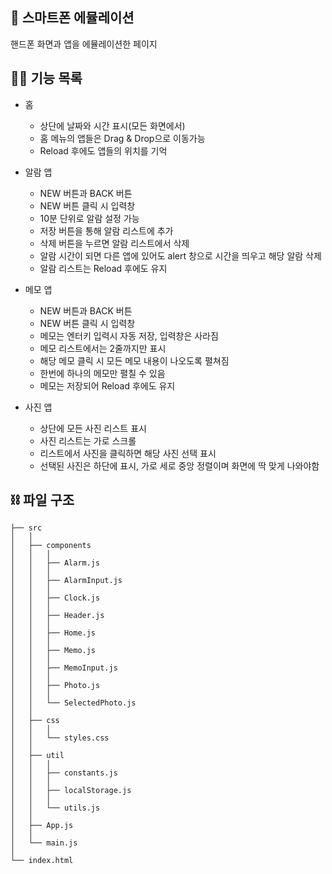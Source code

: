 ## 📱 스마트폰 에뮬레이션

핸드폰 화면과 앱을 에뮬레이션한 페이지

## 🧑‍💻 기능 목록

- 홈
  - 상단에 날짜와 시간 표시(모든 화면에서)
  - 홈 메뉴의 앱들은 Drag & Drop으로 이동가능
  - Reload 후에도 앱들의 위치를 기억

- 알람 앱
  - NEW 버튼과 BACK 버튼
  - NEW 버튼 클릭 시 입력창
  - 10분 단위로 알람 설정 가능
  - 저장 버튼을 통해 알람 리스트에 추가
  - 삭제 버튼을 누르면 알람 리스트에서 삭제
  - 알람 시간이 되면 다른 앱에 있어도 alert 창으로 시간을 띄우고 해당 알람 삭제
  - 알람 리스트는 Reload 후에도 유지

- 메모 앱
  - NEW 버튼과 BACK 버튼
  - NEW 버튼 클릭 시 입력창
  - 메모는 엔터키 입력시 자동 저장, 입력창은 사라짐
  - 메모 리스트에서는 2줄까지만 표시
  - 해당 메모 클릭 시 모든 메모 내용이 나오도록 펼쳐짐
  - 한번에 하나의 메모만 펼칠 수 있음
  - 메모는 저장되어 Reload 후에도 유지

- 사진 앱
  - 상단에 모든 사진 리스트 표시
  - 사진 리스트는 가로 스크롤
  - 리스트에서 사진을 클릭하면 해당 사진 선택 표시
  - 선택된 사진은 하단에 표시, 가로 세로 중앙 정렬이며 화면에 딱 맞게 나와야함

## ⛓ 파일 구조

```plaintext
├── src
│   │
│   ├── components
│   │   │
│   │   ├── Alarm.js
│   │   │
│   │   ├── AlarmInput.js
│   │   │
│   │   ├── Clock.js
│   │   │
│   │   ├── Header.js
│   │   │
│   │   ├── Home.js
│   │   │
│   │   ├── Memo.js
│   │   │
│   │   ├── MemoInput.js
│   │   │
│   │   ├── Photo.js
│   │   │
│   │   └── SelectedPhoto.js
│   │
│   ├── css
│   │   │
│   │   └── styles.css
│   │
│   ├── util
│   │   │
│   │   ├── constants.js
│   │   │
│   │   ├── localStorage.js
│   │   │
│   │   └── utils.js
│   │
│   ├── App.js
│   │
│   └── main.js
│
└── index.html
```